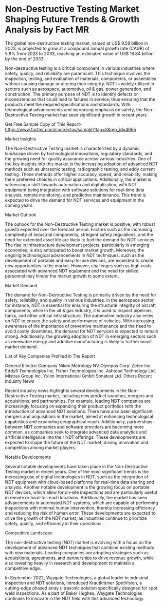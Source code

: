 # Non-Destructive Testing Market Shaping Future Trends & Growth Analysis by Fact MR
The global non-destructive testing market, valued at US$ 9.58 billion in 2023, is projected to grow at a compound annual growth rate (CAGR) of 5.8% from 2023 to 2033, reaching an estimated value of US$ 16.84 billion by the end of 2033.

Non-destructive testing is a critical component in various industries where safety, quality, and reliability are paramount. This technique involves the inspection, testing, and evaluation of materials, components, or assemblies without causing damage or altering their integrity. NDT is widely utilized in sectors such as aerospace, automotive, oil & gas, power generation, and construction. The primary purpose of NDT is to identify defects or inconsistencies that could lead to failures in service, thus ensuring that the products meet the required specifications and standards. With technological advancements and increasing emphasis on safety, the Non-Destructive Testing market has seen significant growth in recent years.

Get Free Sample Copy of This Report-https://www.factmr.com/connectus/sample?flag=S&rep_id=4665

Market Insights

The Non-Destructive Testing market is characterized by a dynamic landscape driven by technological innovations, regulatory standards, and the growing need for quality assurance across various industries. One of the key insights into this market is the increasing adoption of advanced NDT methods such as ultrasonic testing, radiographic testing, and eddy current testing. These methods offer higher accuracy, speed, and reliability, making them preferred choices in critical applications. Additionally, the market is witnessing a shift towards automation and digitalization, with NDT equipment being integrated with software solutions for real-time data analysis, remote monitoring, and predictive maintenance. This trend is expected to drive the demand for NDT services and equipment in the coming years.

Market Outlook

The outlook for the Non-Destructive Testing market is positive, with robust growth expected over the forecast period. Factors such as the increasing complexity of industrial components, stringent safety regulations, and the need for extended asset life are likely to fuel the demand for NDT services. The rise in infrastructure development projects, particularly in emerging economies, is also anticipated to boost market growth. Moreover, the ongoing technological advancements in NDT techniques, such as the development of portable and easy-to-use devices, are expected to create new opportunities in the market. However, challenges such as high costs associated with advanced NDT equipment and the need for skilled personnel may hinder the market growth to some extent.

Market Demand

The demand for Non-Destructive Testing is primarily driven by the need for safety, reliability, and quality in various industries. In the aerospace sector, for instance, NDT is essential for ensuring the structural integrity of aircraft components, while in the oil & gas industry, it is used to inspect pipelines, tanks, and other critical infrastructure. The automotive industry also relies on NDT to ensure the safety and performance of vehicles. With increasing awareness of the importance of preventive maintenance and the need to avoid costly downtimes, the demand for NDT services is expected to remain strong. Additionally, the growing adoption of NDT in emerging sectors such as renewable energy and additive manufacturing is likely to further boost market demand.

List of Key Companies Profiled in The Report

General Electric Company
Nikon Metrology NV
Olympus Corp.
Zetec Inc.
Eddyfi Technologies Inc.
Fisher Technologies Inc.
Ashtead Technology Ltd.
Mistras Group Inc.
Yxlon International GmbH
Sonatest Ltd.
Others
Recent Industry News

Recent industry news highlights several developments in the Non-Destructive Testing market, including new product launches, mergers and acquisitions, and partnerships. For example, leading NDT companies are increasingly focusing on expanding their product portfolios with the introduction of advanced NDT solutions. There have also been significant mergers and acquisitions in the market, aimed at enhancing technological capabilities and expanding geographical reach. Additionally, partnerships between NDT companies and software providers are becoming more common, as companies seek to integrate advanced data analytics and artificial intelligence into their NDT offerings. These developments are expected to shape the future of the NDT market, driving innovation and competition among market players.

Notable Developments

Several notable developments have taken place in the Non-Destructive Testing market in recent years. One of the most significant trends is the increasing use of digital technologies in NDT, such as the integration of NDT equipment with cloud-based platforms for real-time data sharing and analysis. Another notable development is the growing focus on portable NDT devices, which allow for on-site inspections and are particularly useful in remote or hard-to-reach locations. Additionally, the market has seen advancements in automated NDT systems, which are capable of performing inspections with minimal human intervention, thereby increasing efficiency and reducing the risk of human error. These developments are expected to drive the growth of the NDT market, as industries continue to prioritize safety, quality, and efficiency in their operations.

Competitive Landscape

The non-destructive testing (NDT) market is evolving with a focus on the development of advanced NDT techniques that combine existing methods with new materials. Leading companies are adopting strategies such as acquisitions, agreements, and partnerships to drive revenue growth, while also investing heavily in research and development to maintain a competitive edge.

In September 2022, Waygate Technologies, a global leader in industrial inspection and NDT solutions, introduced Krautkrämer SpotVision, a cutting-edge phased array ultrasonic solution specifically designed for spot weld inspections. As a part of Baker Hughes, Waygate Technologies continues to innovate in the NDT field with this advanced technology.
